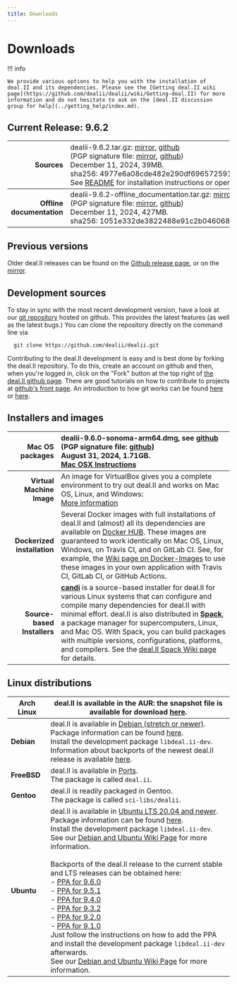 ```yaml
---
title: Downloads
---
```


Downloads
======

!!! info

    We provide various options to help you with the installation of deal.II and its dependencies. Please see the [Getting deal.II wiki page](https://github.com/dealii/dealii/wiki/Getting-deal.II) for more information and do not hesitate to ask on the [deal.II discussion group for help](../getting_help/index.md).


Current Release: 9.6.2
----------------------

Sources |   <span style="font-weight:normal">dealii-9.6.2.tar.gz:  [mirror](/downloads/dealii-9.6.2.tar.gz), [github](https://github.com/dealii/dealii/releases/download/v9.6.2/dealii-9.6.2.tar.gz) <br> (PGP signature file: [mirror](/downloads/dealii-9.6.2.tar.gz.asc), [github]("https://github.com/dealii/dealii/releases/download/v9.6.2/dealii-9.6.2.tar.gz.asc")) <br> December 11, 2024, 39MB. <br> sha256:&nbsp;4977e6a08cde482e290df6965725916b0bf3fe52ef525287b15b44d92c930e73 <br> See [README](/9.6.0/readme.html) for installation instructions or open <code>doc/readme.html</code> after unpacking </span>|
-----------: |:-------------|
<strong>Offline documentation</strong>      | dealii-9.6.2-offline_documentation.tar.gz: [mirror](/downloads/dealii-9.6.2-offline_documentation.tar.gz), [github](https://github.com/dealii/dealii/releases/download/v9.6.2/dealii-9.6.2-offline_documentation.tar.gz) <br>  (PGP signature file: [mirror](/downloads/dealii-9.6.2-offline_documentation.tar.gz.asc), [github](https://github.com/dealii/dealii/releases/download/v9.6.2/dealii-9.6.2-offline_documentation.tar.gz.asc)) <br>   December 11, 2024, 427MB. <br> sha256:&nbsp;1051e332de3822488e91c2b0460681052a3c4c5ac261cdd7a6af784869a25523 |

Previous versions
-----------------

  Older deal.II releases can be found on the
                <a href="https://github.com/dealii/dealii/releases">Github release page</a>,
                or on the
                <a href="/downloads/">mirror</a>.


Development sources
-------------------

 To stay in sync with the most recent development version,
                have a look at our
                <a href="https://github.com/dealii/dealii">git repository</a>
                hosted on github. This provides the latest features (as well
                as the latest bugs.)
                You can clone the repository directly on the command line via
```
  git clone https://github.com/dealii/dealii.git
```
 Contributing to the deal.II development is easy and is best done
                by forking the deal.II repository. To do this, create an account
                on github and then, when you're logged in, click on the "Fork"
                button at the top right
                of <a href="https://github.com/dealii/dealii">the deal.II github
                page</a>. There are good tutorials on how to contribute to
                projects at <a href="https://github.com/">github's front
                page</a>. An introduction to how git works can be found
                <a href="https://www.atlassian.com/git/tutorial">here</a>
        or <a href="https://marklodato.github.io/visual-git-guide/index-en.html">here</a>.
              </p>


Installers and images
---------------------

| **Mac OS packages**        |  dealii-9.6.0-sonoma-arm64.dmg, see [github](https://github.com/dealii/dealii/releases/download/v9.6.0/dealii-9.6.0-sonoma-arm64-clang15.dmg)  <br>  (PGP signature file: [github](https://github.com/dealii/dealii/releases/download/v9.6.0/dealii-9.6.0-sonoma-arm64-clang15.dmg.asc)) <br> August 31, 2024, 1.71GB.  <br>  [Mac OSX Instructions](https://github.com/dealii/dealii/wiki/MacOSX) |
-----------: |:-------------|          
| **Virtual Machine Image**   | An image for VirtualBox gives you a complete environment to try out deal.II and works on Mac OS, Linux, and Windows:   <br> [More information](https://www.math.clemson.edu/~heister/dealvm/)                                                                                                                 |
| **Dockerized installation** | Several Docker images with full installations of deal.II and (almost) all its dependencies are available on [Docker HUB](https://hub.docker.com/r/dealii/dealii/).  These images are guaranteed to work identically on Mac OS, Linux, Windows, on Travis CI, and on GitLab CI.  See, for example, the [Wiki page on Docker-Images](https://github.com/dealii/dealii/wiki/Docker-Images) to use these images in your own application with Travis CI, GitLab CI, or GitHub Actions. |
| **Source-based Installers** | **[candi](https://github.com/dealii/candi)** is a source-based installer for deal.II for various Linux systems that can configure and compile many dependencies for deal.II with minimal effort.  deal.II is also distributed in **[Spack](https://spack.io/)**, a package manager for supercomputers, Linux, and Mac OS.  With Spack, you can build packages with multiple versions, configurations, platforms, and compilers.  See the [deal.II Spack Wiki page](https://github.com/dealii/dealii/wiki/deal.II-in-Spack) for details. |



Linux distributions
-----------------

| **Arch Linux**  | deal.II is available in the AUR: the snapshot file is available for download [here](https://aur.archlinux.org/packages/deal-ii/). |
|-----------------|-------------------------------------------------------------------------------------------------------------------------------|
| **Debian**      | deal.II is available in [Debian (stretch or newer)](https://www.debian.org/releases/testing/).<br>Package information can be found [here](https://packages.qa.debian.org/d/deal.ii.html).<br>Install the development package `libdeal.ii-dev`.<br>Information about backports of the newest deal.II release is available [here](https://backports.debian.org/). |
| **FreeBSD**     | deal.II is available in [Ports](https://www.freshports.org/math/deal.ii).<br>The package is called `deal.ii`. |
| **Gentoo**      | deal.II is readily packaged in Gentoo.<br>The package is called `sci-libs/dealii`. |
| **Ubuntu**      | deal.II is available in [Ubuntu LTS 20.04 and newer](http://releases.ubuntu.com/yakkety/).<br>Package information can be found [here](https://launchpad.net/ubuntu/+source/deal.ii).<br>Install the development package `libdeal.ii-dev`.<br>See our [Debian and Ubuntu Wiki Page](https://github.com/dealii/dealii/wiki/Debian-and-Ubuntu) for more information.<br><br>Backports of the deal.II release to the current stable and LTS releases can be obtained here:<br>- [PPA for 9.6.0](https://launchpad.net/~ginggs/+archive/ubuntu/deal.ii-9.6.0-backports)<br>- [PPA for 9.5.1](https://launchpad.net/~ginggs/+archive/ubuntu/deal.ii-9.5.1-backports)<br>- [PPA for 9.4.0](https://launchpad.net/~ginggs/+archive/ubuntu/deal.ii-9.4.0-backports)<br>- [PPA for 9.3.2](https://launchpad.net/~ginggs/+archive/ubuntu/deal.ii-9.3.2-backports)<br>- [PPA for 9.2.0](https://launchpad.net/~ginggs/+archive/ubuntu/deal.ii-9.2.0-backports)<br>- [PPA for 9.1.0](https://launchpad.net/~ginggs/+archive/ubuntu/deal.ii-backports)<br>Just follow the instructions on how to add the PPA and install the development package `libdeal.ii-dev` afterwards.<br>See our [Debian and Ubuntu Wiki Page](https://github.com/dealii/dealii/wiki/Debian-and-Ubuntu) for more information. |

